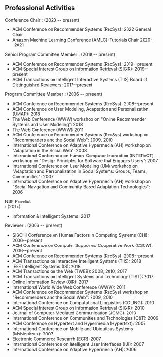 Professional Activities
-----------------------

Conference Chair
:   (2020 -- present)

* ACM Conference on Recommender Systems (RecSys): 2022 General Chair
* Amazon Machine Learning Conference (AMLC): Tutorials Chair 2020--2021

Senior Program Committee Member
:   (2019 -- present)

* ACM Conference on Recommender Systems (RecSys): 2019--present
* ACM Special Interest Group on Information Retrieval (SIGIR): 2019--present
* ACM Transactions on Intelligent Interactive Systems (TIIS) Board of Distinguished Reviewers: 2017--present

Program Committee Member
:   (2006 -- present)

* ACM Conference on Recommender Systems (RecSys): 2008--present
* ACM Conference on User Modeling, Adaptation and Personalization (UMAP): 2018
* The Web Conference (WWW) workshop on "Online Recommender Systems and User Modeling": 2018
* The Web Conference (WWW): 2011
* ACM Conference on Recommender Systems (RecSys) workshop on "Recommenders and the Social Web": 2009, 2010
* International Conference on Adaptive Hypermedia (AH) workshop on "Adaptation in the Social Web": 2008
* International Conference on Human-Computer Interaction (INTERACT) workshop on "Design Principles for Software that Engages Users": 2007
* International Conference on User Modeling (UM) workshop on "Adaptation and Personalization in Social Systems: Groups, Teams, Communities": 2007
* International Conference on Adaptive Hypermedia (AH) workshop on "Social Navigation and Community Based Adaptation Technologies": 2006

NSF Panelist  
:   (2017.)

* Information & Intelligent Systems: 2017

Reviewer
:   (2006 -- present)

* SIGCHI Conference on Human Factors in Computing Systems (CHI): 2006--present
* ACM Conference on Computer Supported Cooperative Work (CSCW): 2006--present
* ACM Conference on Recommender Systems (RecSys): 2008--present
* ACM Transactions on Interactive Intelligent Systems (TIIS): 2018
* IEEE Intelligent Systems (IS): 2018
* ACM Transactions on the Web (TWEB): 2008, 2010, 2017
* ACM Transactions on Intelligent Systems and Technology (TIST): 2017
* Online Information Review (OIR): 2017
* International World Wide Web Conference (WWW): 2011
* ACM Conference on Recommender Systems (RecSys) workshop on "Recommenders and the Social Web": 2009, 2010
* International Conference on Computational Linguistics (COLING): 2010
* ACM Special Interest Group on Information Retrieval (SIGIR): 2010
* Journal of Computer-Mediated Communication (JCMC): 2010
* International Conference on Communities and Technologies (C&T): 2009
* ACM Conference on Hypertext and Hypermedia (Hypertext): 2007
* International Conference on Mobile and Ubiquitous Systems (Mobiquitous): 2007
* Electronic Commerce Research (ECR): 2007
* International Conference on Intelligent User Interfaces (IUI): 2007
* International Conference on Adaptive Hypermedia (AH): 2006
